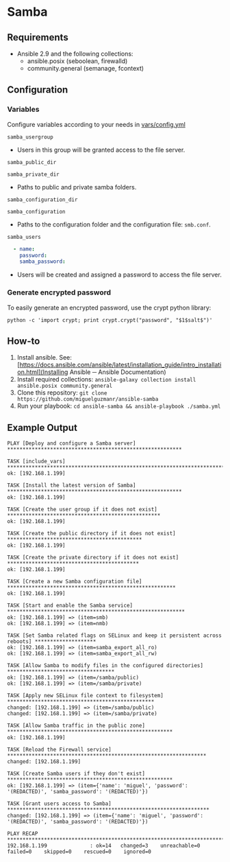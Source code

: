 # Samba

## Requirements

- Ansible 2.9 and the following collections:
  - ansible.posix (seboolean, firewalld)
  - community.general (semanage, fcontext)

## Configuration

### Variables

Configure variables according to your needs in [vars/config.yml](vars/config.yml)

`samba_usergroup`

- Users in this group will be granted access to the file server.

`samba_public_dir`

`samba_private_dir`

- Paths to public and private samba folders.

`samba_configuration_dir`

`samba_configuration`

- Paths to the configuration folder and the configuration file: `smb.conf`.

`samba_users`

```yaml
  - name:
    password:
    samba_password:
```

- Users will be created and assigned a password to access the file server.

### Generate encrypted password

To easily generate an encrypted password, use the crypt python library:

`python -c 'import crypt; print crypt.crypt("password", "$1$salt$")'`

## How-to

1. Install ansible. See: [https://docs.ansible.com/ansible/latest/installation_guide/intro_installation.html](Installing Ansible ─ Ansible Documentation)
2. Install required collections: `ansible-galaxy collection install ansible.posix community.general`
3. Clone this repository: `git clone https://github.com/miguelguzmanr/ansible-samba`
4. Run your playbook: `cd ansible-samba && ansible-playbook ./samba.yml`

## Example Output

```
PLAY [Deploy and configure a Samba server] *********************************************************

TASK [include_vars] ********************************************************************************
ok: [192.168.1.199]

TASK [Install the latest version of Samba] *********************************************************
ok: [192.168.1.199]

TASK [Create the user group if it does not exist] **************************************************
ok: [192.168.1.199]

TASK [Create the public directory if it does not exist] ********************************************
ok: [192.168.1.199]

TASK [Create the private directory if it does not exist] *******************************************
ok: [192.168.1.199]

TASK [Create a new Samba configuration file] *******************************************************
ok: [192.168.1.199]

TASK [Start and enable the Samba service] **********************************************************
ok: [192.168.1.199] => (item=smb)
ok: [192.168.1.199] => (item=nmb)

TASK [Set Samba related flags on SELinux and keep it persistent across reboots] ********************
ok: [192.168.1.199] => (item=samba_export_all_ro)
ok: [192.168.1.199] => (item=samba_export_all_rw)

TASK [Allow Samba to modify files in the configured directories] ***********************************
ok: [192.168.1.199] => (item=/samba/public)
ok: [192.168.1.199] => (item=/samba/private)

TASK [Apply new SELinux file context to filesystem] ************************************************
changed: [192.168.1.199] => (item=/samba/public)
changed: [192.168.1.199] => (item=/samba/private)

TASK [Allow Samba traffic in the public zone] ******************************************************
ok: [192.168.1.199]

TASK [Reload the Firewall service] *****************************************************************
changed: [192.168.1.199]

TASK [Create Samba users if they don't exist] ******************************************************
ok: [192.168.1.199] => (item={'name': 'miguel', 'password': '(REDACTED)', 'samba_password': '(REDACTED)'})

TASK [Grant users access to Samba] ******************************************************************
changed: [192.168.1.199] => (item={'name': 'miguel', 'password': '(REDACTED)', 'samba_password': '(REDACTED)'})

PLAY RECAP *****************************************************************************************
192.168.1.199              : ok=14   changed=3    unreachable=0    failed=0    skipped=0    rescued=0    ignored=0

```
